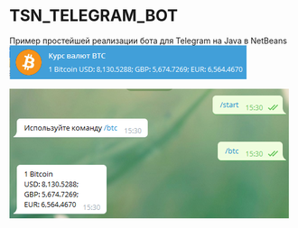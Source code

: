 # TSN_TELEGRAM_BOT
Пример простейшей реализации бота для Telegram на Java в NetBeans
![screenshot](screenshot1.png)

![screenshot](screenshot2.png)
